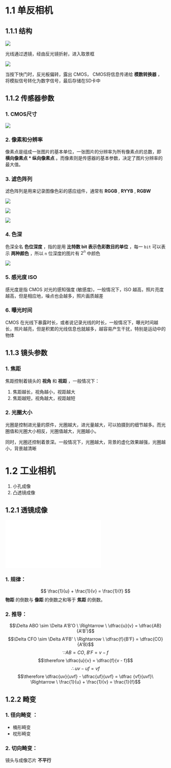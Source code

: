 
# 1.1 单反相机

## 1.1.1 结构

![](./imgs/单反结构1.png)

光线通过透镜，经由反光镜折射，进入取景框

![](./imgs/单反结构2.png)

当按下快门时，反光板偏转，露出 CMOS， CMOS将信息传递给 **模数转换器** ，将模拟信号转化为数字信号，最后存储在SD卡中

## 1.1.2 传感器参数
### 1. CMOS尺寸

![](./imgs/CMOS尺寸.png)

### 2. 像素和分辨率

像素点是组成一张图片的基本单位，一张图片的分辨率为所有像素点的总数，即 **横向像素点 * 纵向像素点** 。而像素则是传感器的基本参数，决定了图片分辨率的最大值。


### 3. 滤色阵列

滤色阵列是用来记录图像色彩的感应组件，通常有 **RGGB** , **RYYB** , **RGBW** 

![](./imgs/RGGB.png)

![](./imgs/RYYB.png)

![](./imgs/RGBW.png)

### 4. 色深

色深全名 **色位深度** ，指的是用 **比特数 bit 表示色彩数目的单位** ，每一 `bit` 可以表示 **两种颜色** ，所以 `n` 位深度的图片有 $2^n$ 中颜色

![](./imgs/色位深度.png)

### 5. 感光度 ISO

感光度是指 CMOS 对光的感知强度 (敏感度)，一般情况下，ISO 越高，照片亮度越高，但是相应地，噪点也会越多，照片画质越差

### 6. 曝光时间

CMOS 在光线下暴露时长，或者说记录光线的时长，一般情况下，曝光时间越长，照片越亮，但是积累的光线信息也就越多，越容易产生干扰，特别是运动中的物体

## 1.1.3 镜头参数

### 1. 焦距

焦距控制着镜头的 **视角** 和 **视距** ，一般情况下：
1. 焦距越长，视角越小，视距越大
2. 焦距越短，视角越大，视距越短

### 2. 光圈大小

光圈是控制进光量的原件，光圈越大，进光量越大，可以拍摄到的细节越多。而光圈值和光圈大小相反，光圈值越大，光圈越小。

同时，光圈还控制着景深。一般情况下，光圈越大，背景的虚化效果越强，光圈越小，背景越清晰



# 1.2 工业相机

1. 小孔成像
2. 凸透镜成像

## 1.2.1 透镜成像

![](./imgs/透镜成像.md)

### 1. 规律：
$$
\frac{1}{u} + \frac{1}{v} = \frac{1}{f}
$$
**物距** 的倒数与 **像距** 的倒数之和等于 **焦距** 的倒数。

### 2. 推导：

$$\Delta ABO \sim \Delta A'B'O \ \Rightarrow \ \dfrac{u}{v} = \dfrac{AB}{A'B'}$$
$$\Delta CFO \sim \Delta A'FB' \ \Rightarrow \ \dfrac{f}{B'F} = \dfrac{CO}{A'B}$$
$$\because AB = CO , \  B'F = v - f$$
$$\therefore \dfrac{u}{v} = \dfrac{f}{v - f}$$
$$\therefore uv - uf = vf$$
$$\therefore \dfrac{uv}{uvf} - \dfrac{uf}{uvf} = \dfrac {vf}{uvf}\ \Rightarrow \ \frac{1}{u} + \frac{1}{v} = \frac{1}{f}$$


## 1.2.2 畸变

### 1. 径向畸变 ： 

- 桶形畸变
- 枕形畸变

### 2. 切向畸变：

镜头与成像芯片 **不平行** 

